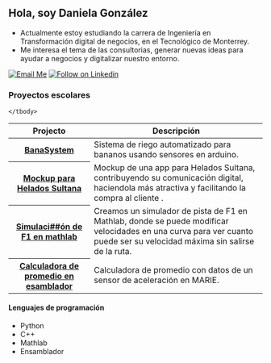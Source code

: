 ## Hola, soy Daniela González
- Actualmente estoy estudiando la carrera de Ingenieria en Transformación digital de negocios, en el Tecnológico de Monterrey.
- Me interesa el tema de las consultorias, generar nuevas ideas para ayudar a negocios y digitalizar nuestro entorno.
  
[![Email Me](https://img.shields.io/badge/Email-danielagg04@hotmail.com-007735.svg)](mailto:danielagg04@hotmail.com)
[![Follow on Linkedin](https://img.shields.io/badge/Follow-Linkedin-1DA1F2.svg)](https://linkedin.com/in/daniela-gonzález-garza-863a62258)
  

  ### Proyectos escolares
<!-- markdownlint-disable sentences-per-line -->
<table width="100%">
	<thead>
		<th span="col">Projecto</th>
		<th span="col">Descripción</th>
	</thead>
	<tbody>
		<tr>
			<th span="row"><a href="https://www.tinkercad.com/things/b0c2NLKI6rj-incredible-fulffy-turing/editel?sharecode=wdYmHUVXSHiZ-24YK0rxxXmelc9OS3khTvoYGWIWLt8">BanaSystem</a></th>
			<td>Sistema de riego automatizado para bananos usando sensores en arduino.</td>
		</tr>
		<tr>
			<th span="row"><a href="https://www.canva.com/design/DAEuyE8vLlM/01FGEz6nELAUu7DSb2fijg/edit">Mockup para Helados Sultana</a></th>
			<td>Mockup de una app para Helados Sultana, contribuyendo su comunicación digital, haciendola más atractiva y facilitando la compra al cliente .</td>
		</tr>
    <tr>
			<th span="row"><a href="https://github.com/danielagzzg/simuladorF1">Simulaci##ón de F1 en mathlab</a></th>
			<td>Creamos un simulador de pista de F1 en Mathlab, donde se puede modificar velocidades en una curva para ver cuanto puede ser su velocidad máxima sin salirse de la ruta.</td>
		</tr>
    <tr>
			<th span="row"><a href="https://github.com/danielagzzg/Marie.git">Calculadora de promedio en esamblador</a></th>
			<td>Calculadora de promedio con datos de un sensor de aceleración en MARIE.</td>
		</tr>
    
	</tbody>
</table>
<!-- markdownlint-enable sentences-per-line -->


#### Lenguajes de programación
- Python
- C++
- Mathlab
- Ensamblador

<!---
danielagzzg/danielagzzg is a ✨ special ✨ repository because its `README.md` (this file) appears on your GitHub profile.
You can click the Preview link to take a look at your changes.
--->
